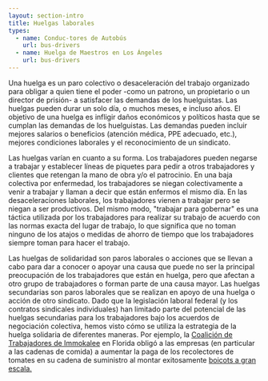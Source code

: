 ```yaml
---
layout: section-intro
title: Huelgas laborales
types:
  - name: Conduc-tores de Autobús
    url: bus-drivers
  - name: Huelga de Maestros en Los Ángeles
    url: bus-drivers
---
```


Una huelga es un paro colectivo o desaceleración del trabajo organizado para obligar a quien tiene el poder -como un patrono, un propietario o un director de prisión- a satisfacer las demandas de los huelguistas. Las huelgas pueden durar un solo día, o muchos meses, e incluso años. El objetivo de una huelga es infligir daños económicos y políticos hasta que se cumplan las demandas de los huelguistas. Las demandas pueden incluir mejores salarios o beneficios (atención médica, PPE adecuado, etc.), mejores condiciones laborales y el reconocimiento de un sindicato.

Las huelgas varían en cuanto a su forma. Los trabajadores pueden negarse a trabajar y establecer líneas de piquetes para pedir a otros trabajadores y clientes que retengan la mano de obra y/o el patrocinio. En una baja colectiva por enfermedad, los trabajadores se niegan colectivamente a venir a trabajar y llaman a decir que están enfermos el mismo día. En las desaceleraciones laborales, los trabajadores vienen a trabajar pero se niegan a ser productivos. Del mismo modo, "trabajar para gobernar" es una táctica utilizada por los trabajadores para realizar su trabajo de acuerdo con las normas exacta del lugar de trabajo, lo que significa que no toman ninguno de los atajos o medidas de ahorro de tiempo que los trabajadores siempre toman para hacer el trabajo.

Las huelgas de solidaridad son paros laborales o acciones que se llevan a cabo para dar a conocer o apoyar una causa que puede no ser la principal preocupación de los trabajadores que están en huelga, pero que afectan a otro grupo de trabajadores o forman parte de una causa mayor. Las huelgas secundarias son paros laborales que se realizan en apoyo de una huelga o acción de otro sindicato. Dado que la legislación laboral federal (y los contratos sindicales individuales) han limitado parte del potencial de las huelgas secundarias para los trabajadores bajo los acuerdos de negociación colectiva, hemos visto cómo se utiliza la estrategia de la huelga solidaria de diferentes maneras. Por ejemplo, la [Coalición de Trabajadores de Immokalee](https://ciw-online.org/) en Florida obligó a las empresas (en particular a las cadenas de comida) a aumentar la paga de los recolectores de tomates en su cadena de suministro al montar exitosamente [boicots a gran escala.](https://www.theguardian.com/world/2005/mar/12/usa.duncancampbell)